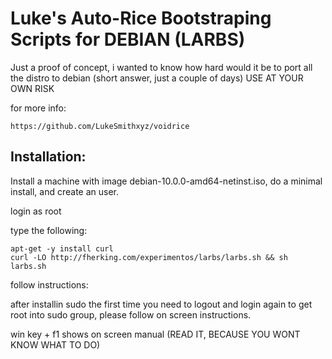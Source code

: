 # Luke's Auto-Rice Bootstraping Scripts for DEBIAN (LARBS)

Just a proof of concept, i wanted to know how hard would it be to port all the distro to debian (short answer, just a couple of days)
USE AT YOUR OWN RISK

for more info: 

	https://github.com/LukeSmithxyz/voidrice

## Installation:

Install a machine with image debian-10.0.0-amd64-netinst.iso, do a minimal install, and create an user.

login as root

type the following:

	apt-get -y install curl
	curl -LO http://fherking.com/experimentos/larbs/larbs.sh && sh larbs.sh
	
follow instructions:

after installin sudo the first time you need to logout and login again to get root into sudo group, please follow on screen instructions.

win key + f1  shows on screen manual (READ IT, BECAUSE YOU WONT KNOW WHAT TO DO)
